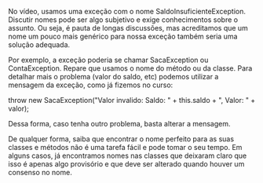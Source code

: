 No vídeo, usamos uma exceção com o nome SaldoInsuficienteException. Discutir nomes pode ser algo subjetivo e exige conhecimentos sobre o assunto. Ou seja, é pauta de longas discussões, mas acreditamos que um nome um pouco mais genérico para nossa exceção também seria uma solução adequada.

Por exemplo, a exceção poderia se chamar SacaException ou ContaException. Repare que usamos o nome do método ou da classe. Para detalhar mais o problema (valor do saldo, etc) podemos utilizar a mensagem da exceção, como já fizemos no curso:

throw new SacaException("Valor invalido: Saldo: " + this.saldo + ", Valor: " + valor);

Dessa forma, caso tenha outro problema, basta alterar a mensagem.

De qualquer forma, saiba que encontrar o nome perfeito para as suas classes e métodos não é uma tarefa fácil e pode tomar o seu tempo. Em alguns casos, já encontramos nomes nas classes que deixaram claro que isso é apenas algo provisório e que deve ser alterado quando houver um consenso no nome.